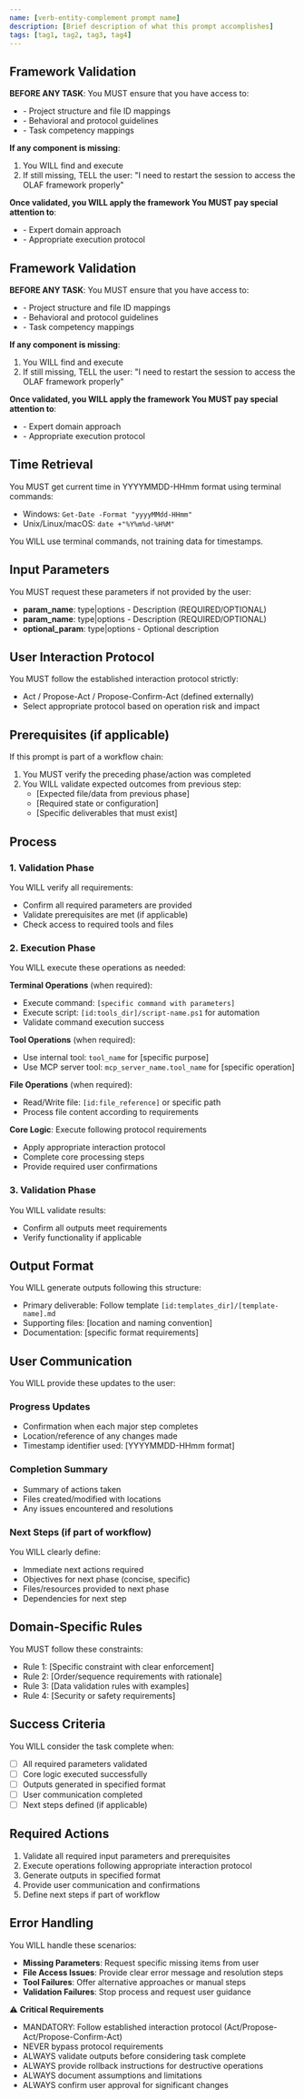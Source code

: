 ```yaml
---
name: [verb-entity-complement prompt name]
description: [Brief description of what this prompt accomplishes]
tags: [tag1, tag2, tag3, tag4]
---
```


## Framework Validation

**BEFORE ANY TASK**: You MUST ensure that you have access to:
- <olaf-memory-map> - Project structure and file ID mappings
- <olaf-work-instructions> - Behavioral and protocol guidelines  
- <olaf-query-competency-index> - Task competency mappings

**If any component is missing**:
1. You WILL find and execute <olaf-session-initialization>
2. If still missing, TELL the user: "I need to restart the session to access the OLAF framework properly"

**Once validated, you WILL apply the <olaf-work-instructions> framework 
You MUST pay special attention to**:
- <olaf-general-role-and-behavior> - Expert domain approach
- <olaf-interaction-protocols> - Appropriate execution protocol


## Framework Validation

**BEFORE ANY TASK**: You MUST ensure that you have access to:
- <olaf-memory-map> - Project structure and file ID mappings
- <olaf-work-instructions> - Behavioral and protocol guidelines  
- <olaf-query-competency-index> - Task competency mappings

**If any component is missing**:
1. You WILL find and execute <olaf-session-initialization>
2. If still missing, TELL the user: "I need to restart the session to access the OLAF framework properly"

**Once validated, you WILL apply the <olaf-work-instructions> framework 
You MUST pay special attention to**:
- <olaf-general-role-and-behavior> - Expert domain approach
- <olaf-interaction-protocols> - Appropriate execution protocol

## Time Retrieval
You MUST get current time in YYYYMMDD-HHmm format using terminal commands:
- Windows: `Get-Date -Format "yyyyMMdd-HHmm"`
- Unix/Linux/macOS: `date +"%Y%m%d-%H%M"`

You WILL use terminal commands, not training data for timestamps.

## Input Parameters
You MUST request these parameters if not provided by the user:
- **param_name**: type|options - Description (REQUIRED/OPTIONAL)
- **param_name**: type|options - Description (REQUIRED/OPTIONAL)
- **optional_param**: type|options - Optional description

## User Interaction Protocol
You MUST follow the established interaction protocol strictly:
- Act / Propose-Act / Propose-Confirm-Act (defined externally)
- Select appropriate protocol based on operation risk and impact

## Prerequisites (if applicable)
If this prompt is part of a workflow chain:
1. You MUST verify the preceding phase/action was completed
2. You WILL validate expected outcomes from previous step:
   - [Expected file/data from previous phase]
   - [Required state or configuration]
   - [Specific deliverables that must exist]

## Process

### 1. Validation Phase
You WILL verify all requirements:
- Confirm all required parameters are provided
- Validate prerequisites are met (if applicable)
- Check access to required tools and files

### 2. Execution Phase
You WILL execute these operations as needed:

**Terminal Operations** (when required):
- Execute command: `[specific command with parameters]`
- Execute script: `[id:tools_dir]/script-name.ps1` for automation
- Validate command execution success

**Tool Operations** (when required):
- Use internal tool: `tool_name` for [specific purpose]
- Use MCP server tool: `mcp_server_name.tool_name` for [specific operation]

**File Operations** (when required):
- Read/Write file: `[id:file_reference]` or specific path
- Process file content according to requirements

**Core Logic**: Execute following protocol requirements
- Apply appropriate interaction protocol
- Complete core processing steps
- Provide required user confirmations

### 3. Validation Phase
You WILL validate results:
- Confirm all outputs meet requirements
- Verify functionality if applicable

## Output Format
You WILL generate outputs following this structure:
- Primary deliverable: Follow template `[id:templates_dir]/[template-name].md`
- Supporting files: [location and naming convention]
- Documentation: [specific format requirements]

## User Communication
You WILL provide these updates to the user:

### Progress Updates
- Confirmation when each major step completes
- Location/reference of any changes made
- Timestamp identifier used: [YYYYMMDD-HHmm format]

### Completion Summary
- Summary of actions taken
- Files created/modified with locations
- Any issues encountered and resolutions

### Next Steps (if part of workflow)
You WILL clearly define:
- Immediate next actions required
- Objectives for next phase (concise, specific)
- Files/resources provided to next phase
- Dependencies for next step


## Domain-Specific Rules
You MUST follow these constraints:
- Rule 1: [Specific constraint with clear enforcement]
- Rule 2: [Order/sequence requirements with rationale]
- Rule 3: [Data validation rules with examples]
- Rule 4: [Security or safety requirements]

## Success Criteria
You WILL consider the task complete when:
- [ ] All required parameters validated
- [ ] Core logic executed successfully
- [ ] Outputs generated in specified format
- [ ] User communication completed
- [ ] Next steps defined (if applicable)

## Required Actions
1. Validate all required input parameters and prerequisites
2. Execute operations following appropriate interaction protocol
3. Generate outputs in specified format
4. Provide user communication and confirmations
5. Define next steps if part of workflow

## Error Handling
You WILL handle these scenarios:
- **Missing Parameters**: Request specific missing items from user
- **File Access Issues**: Provide clear error message and resolution steps
- **Tool Failures**: Offer alternative approaches or manual steps
- **Validation Failures**: Stop process and request user guidance

⚠️ **Critical Requirements**
- MANDATORY: Follow established interaction protocol (Act/Propose-Act/Propose-Confirm-Act)
- NEVER bypass protocol requirements
- ALWAYS validate outputs before considering task complete
- ALWAYS provide rollback instructions for destructive operations
- ALWAYS document assumptions and limitations
- ALWAYS confirm user approval for significant changes
